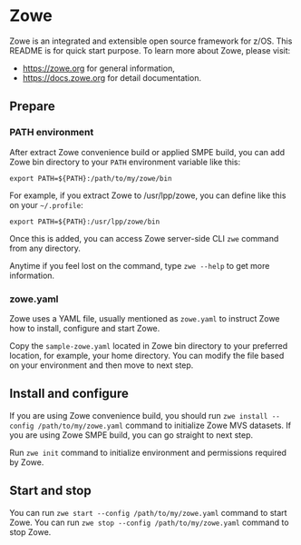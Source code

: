 # Zowe

Zowe is an integrated and extensible open source framework for z/OS.  This README is for quick start purpose. To learn more about Zowe, please visit:

- https://zowe.org for general information,
- https://docs.zowe.org for detail documentation.

## Prepare

### PATH environment

After extract Zowe convenience build or applied SMPE build, you can add Zowe bin directory to your `PATH` environment variable like this:

```
export PATH=${PATH}:/path/to/my/zowe/bin
```

For example, if you extract Zowe to /usr/lpp/zowe, you can define like this on your `~/.profile`:

```
export PATH=${PATH}:/usr/lpp/zowe/bin
```

Once this is added, you can access Zowe server-side CLI `zwe` command from any directory.

Anytime if you feel lost on the command, type `zwe --help` to get more information.

### zowe.yaml

Zowe uses a YAML file, usually mentioned as `zowe.yaml` to instruct Zowe how to install, configure and start Zowe.

Copy the `sample-zowe.yaml` located in Zowe bin directory to your preferred location, for example, your home directory. You can modify the file based on your environment and then move to next step.

## Install and configure

If you are using Zowe convenience build, you should run `zwe install --config /path/to/my/zowe.yaml` command to initialize Zowe MVS datasets. If you are using Zowe SMPE build, you can go straight to next step.

Run `zwe init` command to initialize environment and permissions required by Zowe.

## Start and stop

You can run `zwe start --config /path/to/my/zowe.yaml` command to start Zowe.
You can run `zwe stop --config /path/to/my/zowe.yaml` command to stop Zowe.
